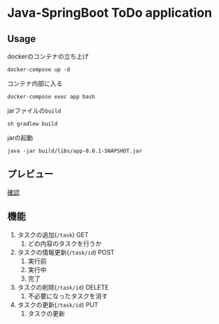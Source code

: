 # Java-SpringBoot ToDo application

## Usage

dockerのコンテナの立ち上げ
```
docker-compose up -d
```
コンテナ内部に入る
```
docker-compose exec app bash
```
jarファイルの```build```
```
sh gradlew build
```
jarの起動
```
java -jar build/libs/app-0.0.1-SNAPSHOT.jar
```

## プレビュー
[確認](http://localhost:8085/todo/api/)

## 機能

1. タスクの追加(```/task```) GET
   1. どの内容のタスクを行うか
2. タスクの情報更新(```/task/id```) POST
   1. 実行前
   2. 実行中
   3. 完了
3. タスクの削除(```/task/id```) DELETE
   1. 不必要になったタスクを消す
4. タスクの更新(```/task/id```) PUT
   1. タスクの更新



